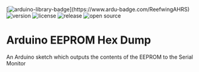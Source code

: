 [![arduino-library-badge](https://www.ardu-badge.com/badge/EEPROM_Hex_Dump.svg?)](https://www.ardu-badge.com/ReefwingAHRS) ![version](https://img.shields.io/github/v/tag/Reefwing-Software/Reefwing-AHRS) ![license](https://img.shields.io/badge/license-MIT-green) ![release](https://img.shields.io/github/release-date/Reefwing-Software/Reefwing-AHRS?color="red") ![open source](https://badgen.net/badge/open/source/blue?icon=github)

# Arduino EEPROM Hex Dump
 An Arduino sketch which outputs the contents of the EEPROM to the Serial Monitor
